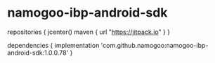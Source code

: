 # namogoo-ibp-android-sdk

repositories {
        jcenter()
        maven { url "https://jitpack.io" }
        }

dependencies {
        implementation 'com.github.namogoo:namogoo-ibp-android-sdk:1.0.0.78'
}
